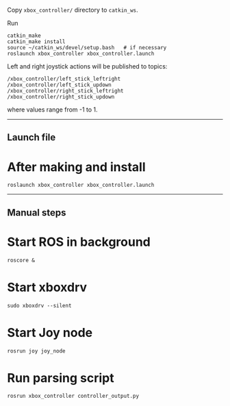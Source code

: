 Copy `xbox_controller/` directory to `catkin_ws`.

Run
```
catkin_make
catkin_make install
source ~/catkin_ws/devel/setup.bash   # if necessary
roslaunch xbox_controller xbox_controller.launch
```

Left and right joystick actions will be published to topics:
```
/xbox_controller/left_stick_leftright
/xbox_controller/left_stick_updown
/xbox_controller/right_stick_leftright
/xbox_controller/right_stick_updown
```
where values range from -1 to 1.

----------------------
## Launch file
# After making and install
`roslaunch xbox_controller xbox_controller.launch`

----------------------
## Manual steps

# Start ROS in background
`roscore &`

# Start xboxdrv
`sudo xboxdrv --silent`

# Start Joy node
`rosrun joy joy_node`

# Run parsing script
`rosrun xbox_controller controller_output.py`
